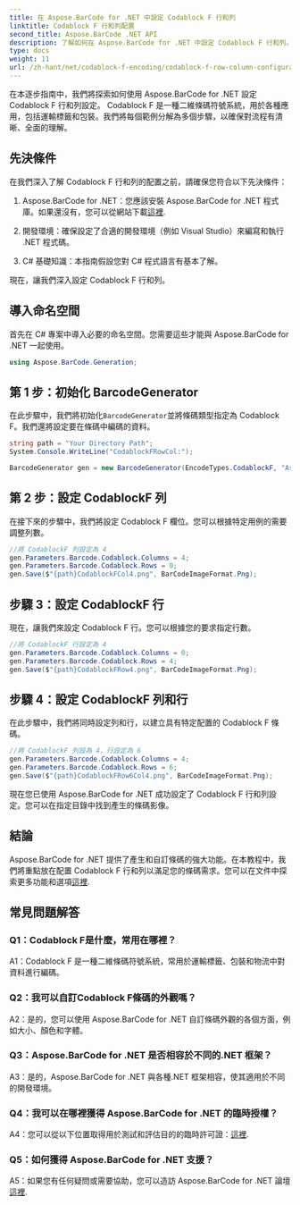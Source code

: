 ```yaml
---
title: 在 Aspose.BarCode for .NET 中設定 Codablock F 行和列
linktitle: Codablock F 行和列配置
second_title: Aspose.BarCode .NET API
description: 了解如何在 Aspose.BarCode for .NET 中設定 Codablock F 行和列。為各種應用創建客製化的二維條碼。
type: docs
weight: 11
url: /zh-hant/net/codablock-f-encoding/codablock-f-row-column-configuration/
---
```

在本逐步指南中，我們將探索如何使用 Aspose.BarCode for .NET 設定 Codablock F 行和列設定。 Codablock F 是一種二維條碼符號系統，用於各種應用，包括運輸標籤和包裝。我們將每個範例分解為多個步驟，以確保對流程有清晰、全面的理解。

## 先決條件

在我們深入了解 Codablock F 行和列的配置之前，請確保您符合以下先決條件：

1.  Aspose.BarCode for .NET：您應該安裝 Aspose.BarCode for .NET 程式庫。如果還沒有，您可以從網站下載[這裡](https://releases.aspose.com/barcode/net/).

2. 開發環境：確保設定了合適的開發環境（例如 Visual Studio）來編寫和執行 .NET 程式碼。

3. C# 基礎知識：本指南假設您對 C# 程式語言有基本了解。

現在，讓我們深入設定 Codablock F 行和列。

## 導入命名空間

首先在 C# 專案中導入必要的命名空間。您需要這些才能與 Aspose.BarCode for .NET 一起使用。

```csharp
using Aspose.BarCode.Generation;
```

## 第 1 步：初始化 BarcodeGenerator

在此步驟中，我們將初始化`BarcodeGenerator`並將條碼類型指定為 Codablock F。我們還將設定要在條碼中編碼的資料。

```csharp
string path = "Your Directory Path";
System.Console.WriteLine("CodablockFRowCol:");

BarcodeGenerator gen = new BarcodeGenerator(EncodeTypes.CodablockF, "Aspose.Barcode");
```

## 第 2 步：設定 CodablockF 列

在接下來的步驟中，我們將設定 Codablock F 欄位。您可以根據特定用例的需要調整列數。

```csharp
//將 CodablockF 列設定為 4
gen.Parameters.Barcode.Codablock.Columns = 4;
gen.Parameters.Barcode.Codablock.Rows = 0;
gen.Save($"{path}CodablockFCol4.png", BarCodeImageFormat.Png);
```

## 步驟 3：設定 CodablockF 行

現在，讓我們來設定 Codablock F 行。您可以根據您的要求指定行數。

```csharp
//將 CodablockF 行設定為 4
gen.Parameters.Barcode.Codablock.Columns = 0;
gen.Parameters.Barcode.Codablock.Rows = 4;
gen.Save($"{path}CodablockFRow4.png", BarCodeImageFormat.Png);
```

## 步驟 4：設定 CodablockF 列和行

在此步驟中，我們將同時設定列和行，以建立具有特定配置的 Codablock F 條碼。

```csharp
//將 CodablockF 列設為 4，行設定為 6
gen.Parameters.Barcode.Codablock.Columns = 4;
gen.Parameters.Barcode.Codablock.Rows = 6;
gen.Save($"{path}CodablockFRow6Col4.png", BarCodeImageFormat.Png);
```

現在您已使用 Aspose.BarCode for .NET 成功設定了 Codablock F 行和列設定。您可以在指定目錄中找到產生的條碼影像。

## 結論

 Aspose.BarCode for .NET 提供了產生和自訂條碼的強大功能。在本教程中，我們將重點放在配置 Codablock F 行和列以滿足您的條碼需求。您可以在文件中探索更多功能和選項[這裡](https://reference.aspose.com/barcode/net/).

## 常見問題解答

### Q1：Codablock F是什麼，常用在哪裡？

A1：Codablock F 是一種二維條碼符號系統，常用於運輸標籤、包裝和物流中對資料進行編碼。

### Q2：我可以自訂Codablock F條碼的外觀嗎？

A2：是的，您可以使用 Aspose.BarCode for .NET 自訂條碼外觀的各個方面，例如大小、顏色和字體。

### Q3：Aspose.BarCode for .NET 是否相容於不同的.NET 框架？

A3：是的，Aspose.BarCode for .NET 與各種.NET 框架相容，使其適用於不同的開發環境。

### Q4：我可以在哪裡獲得 Aspose.BarCode for .NET 的臨時授權？

 A4：您可以從以下位置取得用於測試和評估目的的臨時許可證：[這裡](https://purchase.aspose.com/temporary-license/).

### Q5：如何獲得 Aspose.BarCode for .NET 支援？

 A5：如果您有任何疑問或需要協助，您可以造訪 Aspose.BarCode for .NET 論壇[這裡](https://forum.aspose.com/c/barcode/13).